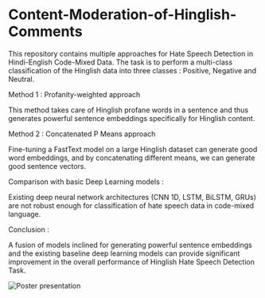 # Content-Moderation-of-Hinglish-Comments

This repository contains multiple approaches for Hate Speech Detection in Hindi-English Code-Mixed Data. The task is to perform a multi-class classification of the Hinglish data into three classes : Positive, Negative and Neutral.

Method 1 : Profanity-weighted approach

This method takes care of Hinglish profane words in a sentence and thus generates powerful sentence embeddings specifically for Hinglish content.

Method 2 : Concatenated P Means approach

Fine-tuning a FastText model on a large Hinglish dataset can generate good word embeddings, and by concatenating different means, we can generate good sentence vectors.

Comparison with basic Deep Learning models :

Existing deep neural network architectures (CNN 1D, LSTM, BiLSTM, GRUs) are not robust enough for classification of hate speech data in code-mixed language.

Conclusion :

A fusion of models inclined for generating powerful sentence embeddings and the existing baseline deep learning models can provide significant improvement in the overall performance of Hinglish Hate Speech Detection Task.

![Poster presentation](https://user-images.githubusercontent.com/66362309/131038711-c30a57c5-e4f8-4c25-8ec6-1bd2476a5d9a.png)
